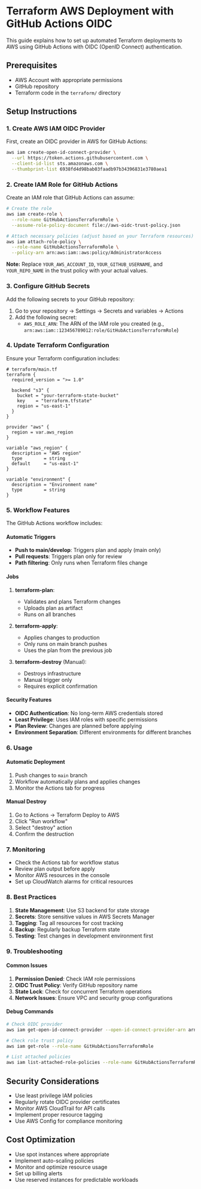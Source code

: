 # Terraform AWS Deployment with GitHub Actions OIDC

This guide explains how to set up automated Terraform deployments to AWS using GitHub Actions with OIDC (OpenID Connect) authentication.

## Prerequisites

- AWS Account with appropriate permissions
- GitHub repository
- Terraform code in the `terraform/` directory

## Setup Instructions

### 1. Create AWS IAM OIDC Provider

First, create an OIDC provider in AWS for GitHub Actions:

```bash
aws iam create-open-id-connect-provider \
  --url https://token.actions.githubusercontent.com \
  --client-id-list sts.amazonaws.com \
  --thumbprint-list 6938fd4d98bab03faadb97b34396831e3780aea1
```

### 2. Create IAM Role for GitHub Actions

Create an IAM role that GitHub Actions can assume:

```bash
# Create the role
aws iam create-role \
  --role-name GitHubActionsTerraformRole \
  --assume-role-policy-document file://aws-oidc-trust-policy.json

# Attach necessary policies (adjust based on your Terraform resources)
aws iam attach-role-policy \
  --role-name GitHubActionsTerraformRole \
  --policy-arn arn:aws:iam::aws:policy/AdministratorAccess
```

**Note:** Replace `YOUR_AWS_ACCOUNT_ID`, `YOUR_GITHUB_USERNAME`, and `YOUR_REPO_NAME` in the trust policy with your actual values.

### 3. Configure GitHub Secrets

Add the following secrets to your GitHub repository:

1. Go to your repository → Settings → Secrets and variables → Actions
2. Add the following secret:
   - `AWS_ROLE_ARN`: The ARN of the IAM role you created (e.g., `arn:aws:iam::123456789012:role/GitHubActionsTerraformRole`)

### 4. Update Terraform Configuration

Ensure your Terraform configuration includes:

```hcl
# terraform/main.tf
terraform {
  required_version = ">= 1.0"
  
  backend "s3" {
    bucket = "your-terraform-state-bucket"
    key    = "terraform.tfstate"
    region = "us-east-1"
  }
}

provider "aws" {
  region = var.aws_region
}

variable "aws_region" {
  description = "AWS region"
  type        = string
  default     = "us-east-1"
}

variable "environment" {
  description = "Environment name"
  type        = string
}
```

### 5. Workflow Features

The GitHub Actions workflow includes:

#### Automatic Triggers
- **Push to main/develop**: Triggers plan and apply (main only)
- **Pull requests**: Triggers plan only for review
- **Path filtering**: Only runs when Terraform files change

#### Jobs
1. **terraform-plan**: 
   - Validates and plans Terraform changes
   - Uploads plan as artifact
   - Runs on all branches

2. **terraform-apply**:
   - Applies changes to production
   - Only runs on main branch pushes
   - Uses the plan from the previous job

3. **terraform-destroy** (Manual):
   - Destroys infrastructure
   - Manual trigger only
   - Requires explicit confirmation

#### Security Features
- **OIDC Authentication**: No long-term AWS credentials stored
- **Least Privilege**: Uses IAM roles with specific permissions
- **Plan Review**: Changes are planned before applying
- **Environment Separation**: Different environments for different branches

### 6. Usage

#### Automatic Deployment
1. Push changes to `main` branch
2. Workflow automatically plans and applies changes
3. Monitor the Actions tab for progress

#### Manual Destroy
1. Go to Actions → Terraform Deploy to AWS
2. Click "Run workflow"
3. Select "destroy" action
4. Confirm the destruction

### 7. Monitoring

- Check the Actions tab for workflow status
- Review plan output before apply
- Monitor AWS resources in the console
- Set up CloudWatch alarms for critical resources

### 8. Best Practices

1. **State Management**: Use S3 backend for state storage
2. **Secrets**: Store sensitive values in AWS Secrets Manager
3. **Tagging**: Tag all resources for cost tracking
4. **Backup**: Regularly backup Terraform state
5. **Testing**: Test changes in development environment first

### 9. Troubleshooting

#### Common Issues

1. **Permission Denied**: Check IAM role permissions
2. **OIDC Trust Policy**: Verify GitHub repository name
3. **State Lock**: Check for concurrent Terraform operations
4. **Network Issues**: Ensure VPC and security group configurations

#### Debug Commands

```bash
# Check OIDC provider
aws iam get-open-id-connect-provider --open-id-connect-provider-arn arn:aws:iam::ACCOUNT:oidc-provider/token.actions.githubusercontent.com

# Check role trust policy
aws iam get-role --role-name GitHubActionsTerraformRole

# List attached policies
aws iam list-attached-role-policies --role-name GitHubActionsTerraformRole
```

## Security Considerations

- Use least privilege IAM policies
- Regularly rotate OIDC provider certificates
- Monitor AWS CloudTrail for API calls
- Implement proper resource tagging
- Use AWS Config for compliance monitoring

## Cost Optimization

- Use spot instances where appropriate
- Implement auto-scaling policies
- Monitor and optimize resource usage
- Set up billing alerts
- Use reserved instances for predictable workloads